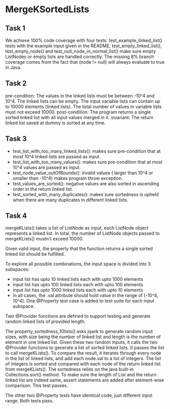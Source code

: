# MergeKSortedLists

## Task 1

We achieve 100% code coverage with four tests: test_example_linked_list() tests with the example input given in the README, test_empty_linked_list(), test_empty_node() and test_null_node_in_normal_list() make sure empty ListNodes or empty lists are handled correctly. The missing 8% branch coverage comes from the fact that (node != null) will always evaluate to true in Java.

## Task 2

pre-condition: The values in the linked lists must be between -10^4 and 10^4. The linked lists can be empty. The input variable lists can contain up to 10000 elements (linked lists). The total number of values in variable lists must not exceed 10000.
post-condition: The program returns a single sorted linked list with all input values merged in it.
invariant: The return linked list saved at dummy is sorted at any time.

## Task 3

- test_list_with_too_many_linked_lists(): makes sure pre-condition that at most 10^4 linked lists are passed as input.
- test_list_with_too_many_values(): makes sure pre-condition that at most 10^4 values are passed as input.
- test_node_value_outOfBounds(): invalid values ( larger than 10^4 or smaller than -10^4) makes program throw exception.
- test_values_are_sorted(): negative values are also sorted in ascending order in the return linked list.
- test_sorted_with_many_duplicates(): makes sure sortedness is upheld when there are many duplicates in different linked lists.

## Task 4

mergeKLists() takes a list of ListNode as input, each ListNode object represents a linked list.
In total, the number of ListNode objects passed to mergeKLists() mustn't exceed 10000.

Given valid input, the property that the function returns a single sorted linked list should be fulfilled.

To explore all possible combinations, the input space is divided into 3 subspaces:
- input list has upto 10 linked lists each with upto 1000 elements
- input list has upto 100 linked lists each with upto 100 elements
- input list has upto 1000 linked lists each with upto 10 elements
- In all cases, the .val attribute should hold value in the range of [-10^4, 10^4].
One @Property test case is added to test suite for each input subspace.

Two @Provider functions are defined to support testing and generate random linked lists of provided length.

The property_sortedness_10lists() asks jqwik to generate random input sizes, with size being the number of linked list and length is the number of element in one linked list.
Given these two random inputs, it calls the two @Provider functions to generate a list of sorted linked lists.
It passes the list to call mergeKLists(). To compare the result, it iterates through every node in the list of linked lists, and add each node.val to a list of integers.
The list of integers is sorted and compared with each node of the return linked list from mergeKLists().
The sortedness relies on the java built-in Collections.sort() method. 
To make sure the length of List<Integer> and the return linked list are indeed same, assert statements are added after element-wise comparison.
This test passes.

The other two @Property tests have identical code, just different input range. Both tests pass.